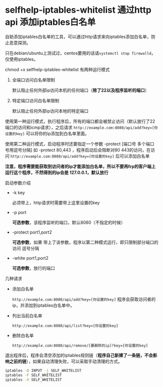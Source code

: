 # selfhelp-iptables-whitelist 通过http api 添加iptables白名单

自助添加iptables白名单的工具，可以通过http请求来向iptables添加白名单，防止恶意探测。

只在debian/ubuntu上测试过，centos要用的话请`systemctl stop firewalld`，仅使用iptables。

chmod +x selfhelp-iptables-whitelist
有两种运行模式

1. 全端口访问白名单限制

   默认阻止任何外部ip访问本机的任何端口（**除了22以及程序监听的端口**）

2. 特定端口访问白名单限制

   默认阻止任何外部ip访问本地的特定端口

使用第一种运行模式，执行程序后，所有的端口都会被禁止访问（默认放行了22端口的访问和icmp请求），之后请求 `http://example.com:8080/api/add?key=[你设置的key]` 可以将你的ip添加到白名单里面。

使用第二种运行模式，启动程序时还要指定一个参数 -protect [端口号 多个端口号用逗号分隔] 如 -protect 80,443 ，程序启动后会阻断对80 443的访问，在访问 `http://example.com:8080/api/add?key=[你设置的key]` 后可以添加白名单

**注意，程序需要能获取到访问者的ip才能添加白名单，所以不要再frp的客户端上运行这个程序，不然得到的ip会是 127.0.0.1，默认放行**

启动参数介绍

- -k key

  必须带上，http请求时需要带上这里设置的key

- -p port

  **可选参数**，该程序监听的端口，默认8080（不指定的时候）

- -protect port1,port2

  **可选参数**，如果 带上了该参数，程序以第二种模式运行，即只限制部分端口的访问 逗号分隔

- -white port1,port2

  **可选参数**，放行的端口

几种请求

- 添加白名单

  `http://example.com:8080/api/add?key=[你设置的key]` 程序会获取访问者的ip，并添加到iptables白名单中。

- 列出当前白名单

  `http://example.com:8080/api/list?key=[你设置的key]`

- 删除白名单

  `http://example.com:8080/api/remove/[要删除的ip]?key=[你设置的key]`

退出程序后，程序会清空添加的iptables规则链（**程序自己新建了一条链，不会影响之前的链**），如果自动清理失败，可以采取手动清理的方式。

```bash
iptables -D INPUT -j SELF_WHITELIST
iptables -F SELF_WHITELIST
iptables -X SELF_WHITELIST
```

